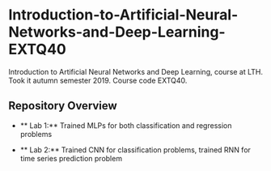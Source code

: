 # Introduction-to-Artificial-Neural-Networks-and-Deep-Learning-EXTQ40
Introduction to Artificial Neural Networks and Deep Learning, course at LTH. Took it autumn semester 2019. Course code EXTQ40.

## Repository Overview

- ** Lab 1:** Trained MLPs for both classification and regression problems

- ** Lab 2:** Trained CNN for classification problems, trained RNN for time series prediction problem
